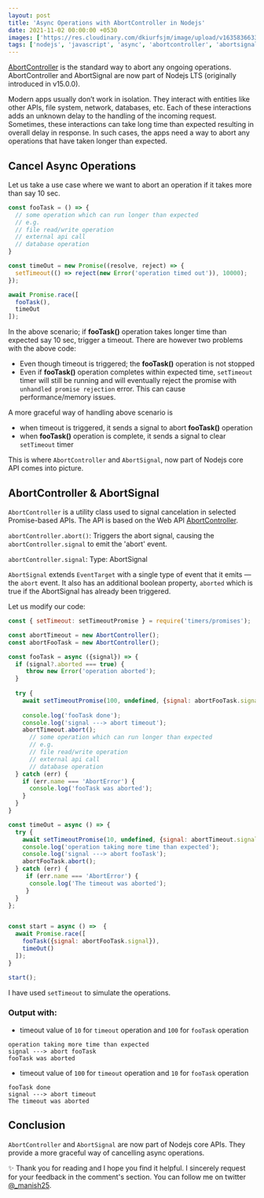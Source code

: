 ```yaml
---
layout: post
title: 'Async Operations with AbortController in Nodejs'
date: 2021-11-02 00:00:00 +0530
images: ['https://res.cloudinary.com/dkiurfsjm/image/upload/v1635836633/1_zfv_iZJYdjBUL2K1Y6k9yw_zjq7f8.jpg']
tags: ['nodejs', 'javascript', 'async', 'abortcontroller', 'abortsignal']
---
```


[AbortController](https://nodejs.org/dist/latest-v16.x/docs/api/globals.html#class-abortcontroller) is the standard way to abort any ongoing operations. AbortController and AbortSignal are now part of Nodejs LTS (originally introduced in v15.0.0).

Modern apps usually don’t work in isolation. They interact with entities like other APIs, file system, network, databases, etc. Each of these interactions adds an unknown delay to the handling of the incoming request. Sometimes, these interactions can take long time than expected resulting in overall delay in response. In such cases, the apps need a way to abort any operations that have taken longer than expected.

## Cancel Async Operations

Let us take a use case where we want to abort an operation if it takes more than  say 10 sec.

```javascript
const fooTask = () => {
  // some operation which can run longer than expected
  // e.g. 
  // file read/write operation
  // external api call
  // database operation
}

const timeOut = new Promise((resolve, reject) => {
  setTimeout(() => reject(new Error('operation timed out')), 10000);
});

await Promise.race([
  fooTask(),
  timeOut
]);

```

In the above scenario; if **fooTask()** operation takes longer time than expected say 10 sec, trigger a timeout. There are however two problems with the above code:

- Even though timeout is triggered; the **fooTask()** operation is not stopped
- Even if **fooTask()** operation completes within expected time, `setTimeout` timer will still be running and will eventually reject the promise with `unhandled promise rejection` error. This can cause performance/memory issues.

A more graceful way of handling above scenario is

- when timeout is triggered, it sends a signal to abort **fooTask()** operation
- when **fooTask()** operation is complete, it sends a signal to clear `setTimeout` timer

This is where `AbortController` and `AbortSignal`, now part of Nodejs core API comes into picture.


## AbortController & AbortSignal

`AbortController` is a utility class used to signal cancelation in selected Promise-based APIs. The API is based on the Web API [AbortController](https://developer.mozilla.org/en-US/docs/Web/API/AbortController).

`abortController.abort()`: Triggers the abort signal, causing the `abortController.signal` to emit the 'abort' event.

`abortController.signal`: Type: AbortSignal

`AbortSignal` extends `EventTarget` with a single type of event that it emits — the `abort` event. It also has an additional boolean property, `aborted` which is true if the AbortSignal has already been triggered.

Let us modify our code:

```javascript
const { setTimeout: setTimeoutPromise } = require('timers/promises');

const abortTimeout = new AbortController();
const abortFooTask = new AbortController();

const fooTask = async ({signal}) => {
  if (signal?.aborted === true) {
  	 throw new Error('operation aborted');
  }
  
  try {
    await setTimeoutPromise(100, undefined, {signal: abortFooTask.signal });
    
    console.log('fooTask done');
    console.log('signal ---> abort timeout');
    abortTimeout.abort();
	  // some operation which can run longer than expected
	  // e.g. 
	  // file read/write operation
	  // external api call
	  // database operation
  } catch (err) {
    if (err.name === 'AbortError') {
      console.log('fooTask was aborted');
    }
  }
}

const timeOut = async () => {
  try {
    await setTimeoutPromise(10, undefined, {signal: abortTimeout.signal });
    console.log('operation taking more time than expected');
    console.log('signal ---> abort fooTask');
    abortFooTask.abort();
  } catch (err) {
  	 if (err.name === 'AbortError') {
      console.log('The timeout was aborted');
  	 }
  }
};


const start = async () =>  {
  await Promise.race([
    fooTask({signal: abortFooTask.signal}),
    timeOut()
  ]);
}

start();

```

I have used `setTimeout` to simulate the operations.

### Output with:

 - timeout value of `10` for `timeout` operation and `100` for `fooTask` operation
 
 ```
 operation taking more time than expected
 signal ---> abort fooTask
 fooTask was aborted
 ```
 
 - timeout value of `100` for `timeout` operation and `10` for `fooTask` operation

 ```
 fooTask done
 signal ---> abort timeout
 The timeout was aborted
 ```



## Conclusion

`AbortController` and `AbortSignal` are now part of Nodejs core APIs. They provide a more graceful way of cancelling async operations.

✨ Thank you for reading and I hope you find it helpful. I sincerely request for your feedback in the comment's section. You can follow me on twitter [@_manish25](https://twitter.com/_manish25).


